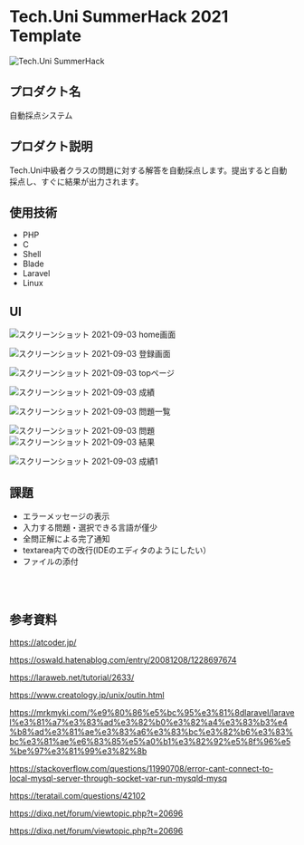 # Tech.Uni SummerHack 2021 Template

![Tech.Uni SummerHack](https://user-images.githubusercontent.com/63713624/126744501-639e7f32-0ed9-48ff-91e1-2fdee17d7830.jpg)



## プロダクト名
自動採点システム
## プロダクト説明
Tech.Uni中級者クラスの問題に対する解答を自動採点します。提出すると自動採点し、すぐに結果が出力されます。
## 使用技術
* PHP
* C
* Shell
* Blade
* Laravel
* Linux
## UI
![スクリーンショット 2021-09-03 home画面](https://user-images.githubusercontent.com/70137236/131972678-64cedaa5-0765-4eb3-9ca3-800bd6914ace.png)


![スクリーンショット 2021-09-03 登録画面](https://user-images.githubusercontent.com/70137236/131972715-ae331e7f-704b-4bda-a4c5-a58a36c3f2a6.png)


![スクリーンショット 2021-09-03 topページ](https://user-images.githubusercontent.com/70137236/131972741-1041c191-d694-4ba6-8d98-012204b1ea08.png)


![スクリーンショット 2021-09-03 成績](https://user-images.githubusercontent.com/70137236/131972788-b4c3be72-e231-4f54-9f35-cd3522345879.png)


![スクリーンショット 2021-09-03 問題一覧](https://user-images.githubusercontent.com/70137236/131972761-99eb621d-5895-4fa1-ace7-6b408c21ef26.png)


![スクリーンショット 2021-09-03 問題](https://user-images.githubusercontent.com/70137236/131972769-be27e18e-843a-47bd-a118-06e22c370ff6.png)![スクリーンショット 2021-09-03 結果](https://user-images.githubusercontent.com/70137236/131972896-71fade97-e678-4d20-aeb9-3733138512ed.png)


![スクリーンショット 2021-09-03 成績1](https://user-images.githubusercontent.com/70137236/131972912-0df7b90e-e41b-4d72-99ea-076079af11b8.png)

## 課題
* エラーメッセージの表示
* 入力する問題・選択できる言語が僅少
* 全問正解による完了通知
* textarea内での改行(IDEのエディタのようにしたい）
* ファイルの添付

<br>

<br>

## 参考資料

https://atcoder.jp/

https://oswald.hatenablog.com/entry/20081208/1228697674

https://laraweb.net/tutorial/2633/

https://www.creatology.jp/unix/outin.html

https://mrkmyki.com/%e9%80%86%e5%bc%95%e3%81%8dlaravel/laravel%e3%81%a7%e3%83%ad%e3%82%b0%e3%82%a4%e3%83%b3%e4%b8%ad%e3%81%ae%e3%83%a6%e3%83%bc%e3%82%b6%e3%83%bc%e3%81%ae%e6%83%85%e5%a0%b1%e3%82%92%e5%8f%96%e5%be%97%e3%81%99%e3%82%8b

https://stackoverflow.com/questions/11990708/error-cant-connect-to-local-mysql-server-through-socket-var-run-mysqld-mysq

https://teratail.com/questions/42102

https://dixq.net/forum/viewtopic.php?t=20696

https://dixq.net/forum/viewtopic.php?t=20696
